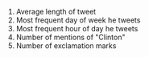 1. Average length of tweet
2. Most frequent day of week he tweets
3. Most frequent hour of day he tweets
4. Number of mentions of "Clinton"
5. Number of exclamation marks 
